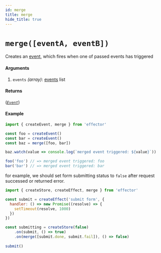 ```yaml
---
id: merge
title: merge
hide_title: true
---
```


# `merge([eventA, eventB])`

Creates an [event](Event.md), which fires when one of passed events has triggered

#### Arguments

1. `events` _(array)_: [events](Event.md) list

#### Returns

([_`Event`_](Event.md))

#### Example

```js
import { createEvent, merge } from 'effector'

const foo = createEvent()
const bar = createEvent()
const baz = merge([foo, bar])

baz.watch(value => console.log(`merged event triggered: ${value}`))

foo('foo') // => merged event triggered: foo
bar('bar') // => merged event triggered: bar

```

for example, we should set form submitting status to `false` after request successed or returned error.

```js
import { createStore, createEffect, merge } from 'effector'

const submit = createEffect('submit form', {
  handler: () => new Promise((resolve) => {
    setTimeout(resolve, 1000)
  })
})

const submitting = createStore(false)
    .on(submit, () => true)
    .on(merge([submit.done, submit.fail]), () => false)
    
submit()
```